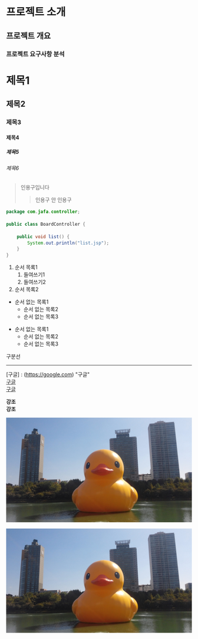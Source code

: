 <h1>프로젝트 소개</h1>
<h2>프로젝트 개요</h2>
<h3>프로젝트 요구사항 분석</h3>

# 제목1
## 제목2
### 제목3
#### 제목4
##### 제목5
###### 제목6

> 인용구입니다
>   > 인용구 안 인용구

```java
package com.jafa.controller;

public class BoardController {
	
	public void list() {
		System.out.println("list.jsp");
	}
}
```

1. 순서 목록1
    1. 들여쓰기1
    2. 들여쓰기2
2. 순서 목록2

- 순서 없는 목록1
    - 순서 없는 목록2
    - 순서 없는 목록3

+ 순서 없는 목록1
    + 순서 없는 목록2
    + 순서 없는 목록3


구분선
*** 

[구글] : (https://google.com) "구글" <br>
[구글](https://google.com)<br>
<a href="https://google.com">구글</a>

**강조**<br>
<b>강조</b>

<img src="src/images/1.jpg" alt="대체이미지"/>

![대체이미지](src/images/1.jpg)